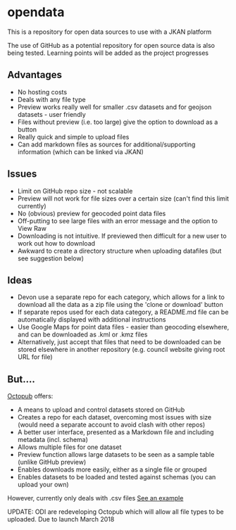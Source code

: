 # opendata
This is a repository for open data sources to use with a JKAN platform

The use of GitHub as a potential repository for open source data is also being tested. Learning points will be added as the project progresses

## Advantages

* No hosting costs
* Deals with any file type
* Preview works really well for smaller .csv datasets and for geojson datasets - user friendly
* Files without preview (i.e. too large) give the option to download as a button
* Really quick and simple to upload files
* Can add markdown files as sources for additional/supporting information (which can be linked via JKAN)

## Issues

* Limit on GitHub repo size - not scalable
* Preview will not work for file sizes over a certain size (can't find this limit currently)
* No (obvious) preview for geocoded point data files
* Off-putting to see large files with an error message and the option to View Raw
* Downloading is not intuitive. If previewed then difficult for a new user to work out how to download
* Awkward to create a directory structure when uploading datafiles (but see suggestion below)

## Ideas
* Devon use a separate repo for each category, which allows for a link to download all the data as a zip file using the 'clone or download' button
* If separate repos used for each data category, a README.md file can be automatically displayed with additional instructions
* Use Google Maps for point data files - easier than geocoding elsewhere, and can be downloaded as .kml or .kmz files
* Alternatively, just accept that files that need to be downloaded can be stored elsewhere in another repository (e.g. council website giving root URL for file)

## But....
[Octopub](https://octopub.io/) offers:
* A means to upload and control datasets stored on GitHub
* Creates a repo for each dataset, overcoming most issues with size (would need a separate account to avoid clash with other repos)
* A better user interface, presented as a Markdown file and including metadata (incl. schema)
* Allows multiple files for one dataset
* Preview function allows large datasets to be seen as a sample table (unlike GitHub preview)
* Enables downloads more easily, either as a single file or grouped
* Enables datasets to be loaded and tested against schemas (you can upload your own)

However, currently only deals with .csv files
[See an example](http://digital.oxford.gov.uk/hmo-simplified-register/)

UPDATE: ODI are redeveloping Octopub which will allow all file types to be uploaded. Due to launch March 2018
